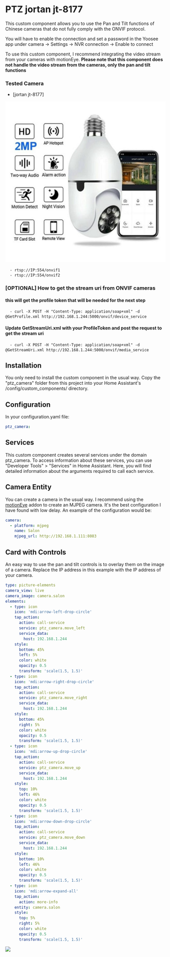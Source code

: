 # PTZ jortan jt-8177

This custom component allows you to use the Pan and Tilt functions of Chinese cameras that do not fully comply with the ONVIF protocol.

You will have to enable the connection and set a password in the Yoosee app under camera -> Settings -> NVR connection -> Enable to connect

To use this custom component, I recommend integrating the video stream from your cameras with motionEye.
**Please note that this component does not handle the video stream from the cameras, only the pan and tilt functions**

### Tested Camera

  - [jortan jt-8177]
  
![](camera.jpg)
  
      - rtsp://IP:554/onvif1
      - rtsp://IP:554/onvif2

### [OPTIONAL] How to get the stream uri from ONVIF cameras

  #### this will get the profile token that will be needed for the next step
      - curl -X POST -H "Content-Type: application/soap+xml" -d @GetProfile.xml http://192.168.1.244:5000/onvif/device_service 
  #### Update GetStreamUri.xml with your ProfileToken and post the request to get the stream uri
      - curl -X POST -H "Content-Type: application/soap+xml" -d @GetStreamUri.xml http://192.168.1.244:5000/onvif/media_service
      
## Installation
You only need to install the custom component in the usual way. Copy the "ptz_camera" folder from this project into your Home Assistant's /config/custom_components/ directory.

## Configuration
In your configuration.yaml file:

```yaml
ptz_camera:
```
## Services
This custom component creates several services under the domain ptz_camera. To access information about these services, you can use "Developer Tools" > "Services" in Home Assistant. Here, you will find detailed information about the arguments required to call each service.

## Camera Entity
You can create a camera in the usual way. I recommend using the [motionEye](https://addons.community/) addon to create an MJPEG camera. It's the best configuration I have found with low delay. An example of the configuration would be:

```yaml
camera:
  - platform: mjpeg
    name: Salon
    mjpeg_url: http://192.168.1.111:8083
```

## Card with Controls
An easy way to use the pan and tilt controls is to overlay them on the image of a camera. Replace the IP address in this example with the IP address of your camera.

```yaml
type: picture-elements
camera_view: live
camera_image: camera.salon
elements:
  - type: icon
    icon: 'mdi:arrow-left-drop-circle'
    tap_action:
      action: call-service
      service: ptz_camera.move_left
      service_data:
        host: 192.168.1.244
    style:
      bottom: 45%
      left: 5%
      color: white
      opacity: 0.5
      transform: 'scale(1.5, 1.5)'
  - type: icon
    icon: 'mdi:arrow-right-drop-circle'
    tap_action:
      action: call-service
      service: ptz_camera.move_right
      service_data:
        host: 192.168.1.244
    style:
      bottom: 45%
      right: 5%
      color: white
      opacity: 0.5
      transform: 'scale(1.5, 1.5)'
  - type: icon
    icon: 'mdi:arrow-up-drop-circle'
    tap_action:
      action: call-service
      service: ptz_camera.move_up
      service_data:
        host: 192.168.1.244
    style:
      top: 10%
      left: 46%
      color: white
      opacity: 0.5
      transform: 'scale(1.5, 1.5)'
  - type: icon
    icon: 'mdi:arrow-down-drop-circle'
    tap_action:
      action: call-service
      service: ptz_camera.move_down
      service_data:
        host: 192.168.1.244
    style:
      bottom: 10%
      left: 46%
      color: white
      opacity: 0.5
      transform: 'scale(1.5, 1.5)'
  - type: icon
    icon: 'mdi:arrow-expand-all'
    tap_action:
      action: more-info
    entity: camera.salon
    style:
      top: 5%
      right: 5%
      color: white
      opacity: 0.5
      transform: 'scale(1.5, 1.5)'

```
      
![](tarjeta.jpg)
